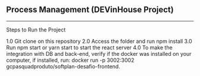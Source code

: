 <h2>Process Management (DEVinHouse Project)</h2>

<hr>

Steps to Run the Project

1.0 Git clone on this repository
2.0 Access the folder and run npm install
3.0 Run npm start or yarn start to start the react server
4.0 To make the integration with DB and back-end, verify if the docker was installed on your computer, if installed, run: docker run -p 3002:3002 gcpasquadproduto/softplan-desafio-frontend.